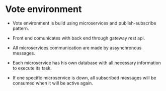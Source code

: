# Vote environment
* Vote environment is build using microservices and publish-subscribe pattern. 

* Front end comunicates with back end through gateway rest api.

* All microservices communication are made by assynchronous messages.

* Each microservice has his own database with all necessary information to execute its task.

* If one specific microservice is down, all subscribed messages will be consumed when
it will be active again.
